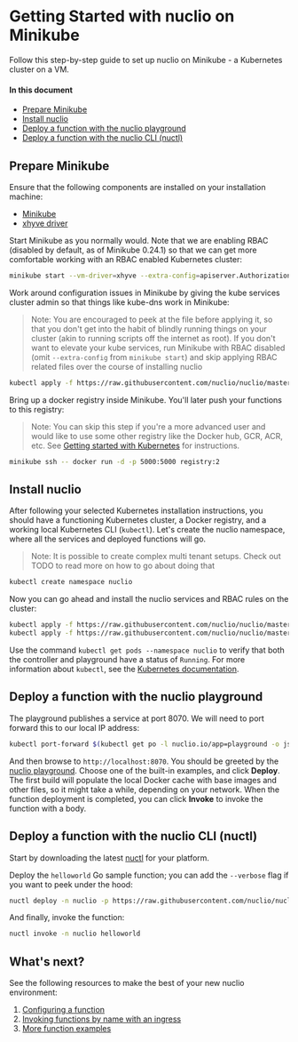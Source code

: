 # Getting Started with nuclio on Minikube

Follow this step-by-step guide to set up nuclio on Minikube - a Kubernetes cluster on a VM.

#### In this document

- [Prepare Minikube](#prepare-minikube)
- [Install nuclio](#install-nuclio)
- [Deploy a function with the nuclio playground](#deploy-a-function-with-the-nuclio-playground)
- [Deploy a function with the nuclio CLI (nuctl)](#deploy-a-function-with-the-nuclio-cli-nuctl)

## Prepare Minikube

Ensure that the following components are installed on your installation machine:

- [Minikube](https://kubernetes.io/docs/tasks/tools/install-minikube/)
- [xhyve driver](https://github.com/kubernetes/minikube/blob/master/docs/drivers.md#xhyve-driver)

Start Minikube as you normally would. Note that we are enabling RBAC (disabled by default, as of Minikube 0.24.1) so that we can get more comfortable working with an RBAC enabled Kubernetes cluster:

```sh
minikube start --vm-driver=xhyve --extra-config=apiserver.Authorization.Mode=RBAC
```

Work around configuration issues in Minikube by giving the kube services cluster admin so that things like kube-dns work in Minikube:

> Note: You are encouraged to peek at the file before applying it, so that you don't get into the habit of blindly running things on your cluster (akin to running scripts off the internet as root).
> If you don't want to elevate your kube services, run Minikube with RBAC disabled (omit `--extra-config` from `minikube start`) and skip applying RBAC related files over the course of installing nuclio

```sh
kubectl apply -f https://raw.githubusercontent.com/nuclio/nuclio/master/hack/minikube/resources/kubedns-rbac.yaml
```

Bring up a docker registry inside Minikube. You'll later push your functions to this registry:

> Note: You can skip this step if you're a more advanced user and would like to use some other registry like the Docker hub, GCR, ACR, etc. See [Getting started with Kubernetes](/docs/setup/k8s/getting-started-k8s.md) for instructions. 

```sh
minikube ssh -- docker run -d -p 5000:5000 registry:2
```

## Install nuclio

After following your selected Kubernetes installation instructions, you should have a functioning Kubernetes cluster, a Docker registry, and a working local Kubernetes CLI (`kubectl`). Let's create the nuclio namespace, where all the services and deployed functions will go. 
> Note: It is possible to create complex multi tenant setups. Check out TODO to read more on how to go about doing that  

```sh
kubectl create namespace nuclio
```

Now you can go ahead and install the nuclio services and RBAC rules on the cluster:

```sh
kubectl apply -f https://raw.githubusercontent.com/nuclio/nuclio/master/hack/k8s/resources/nuclio-rbac.yaml
kubectl apply -f https://raw.githubusercontent.com/nuclio/nuclio/master/hack/k8s/resources/nuclio.yaml
```

Use the command `kubectl get pods --namespace nuclio` to verify that both the controller and playground have a status of `Running`. For more information about `kubectl`, see the [Kubernetes documentation](https://kubernetes.io/docs/user-guide/kubectl-overview/).

## Deploy a function with the nuclio playground

The playground publishes a service at port 8070. We will need to port forward this to our local IP address:

```sh
kubectl port-forward $(kubectl get po -l nuclio.io/app=playground -o jsonpath='{.items[*].metadata.name}') 8070:8070
```

And then browse to `http://localhost:8070`. You should be greeted by the [nuclio playground](/README.md#playground). Choose one of the built-in examples, and click **Deploy**. The first build will populate the local Docker cache with base images and other files, so it might take a while, depending on your network. When the function deployment is completed, you can click **Invoke** to invoke the function with a body.

## Deploy a function with the nuclio CLI (nuctl)

Start by downloading the latest [nuctl](https://github.com/nuclio/nuclio/releases) for your platform. 

Deploy the `helloworld` Go sample function; you can add the `--verbose` flag if you want to peek under the hood:

```sh
nuctl deploy -n nuclio -p https://raw.githubusercontent.com/nuclio/nuclio/master/hack/examples/golang/helloworld/helloworld.go --registry $(minikube ip):5000 helloworld --run-registry localhost:5000
```

And finally, invoke the function:

```sh
nuctl invoke -n nuclio helloworld
```

## What's next?

See the following resources to make the best of your new nuclio environment:

1. [Configuring a function](/docs/concepts/configuring-a-function.md)
2. [Invoking functions by name with an ingress](/docs/concepts/k8s/function-ingress.md)
3. [More function examples](/hack/examples/README.md)
